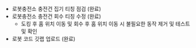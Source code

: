 - 로봇충전소 충전건 집기 티칭 점검 (완료) 
- 로봇충전소 충전건 회수 티칭 수정 (완료)
	- 도킹 후 홈 위치 이동 및 회수 후 홈 위치 이동 시  불필요한 동작 제거 및 테스트 및 확인
- 로봇 코드 깃랩 업로드 (완료)